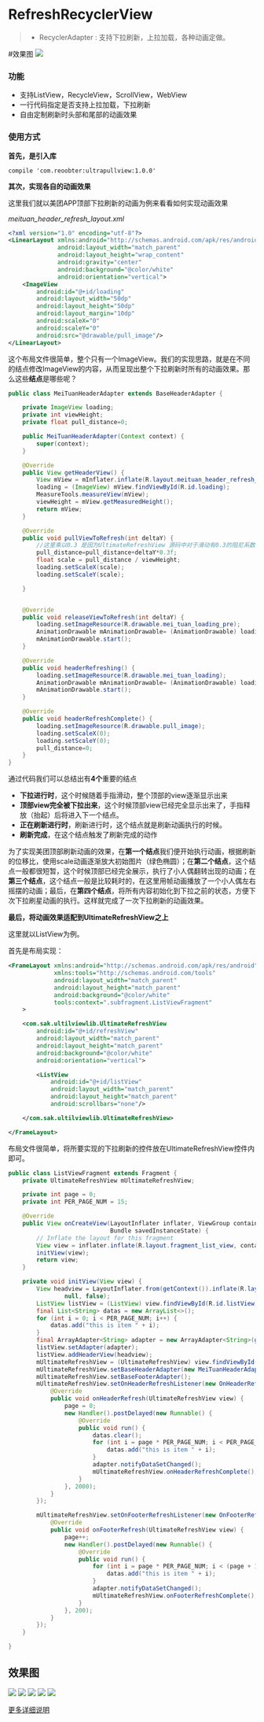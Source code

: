 
# RefreshRecyclerView
> - RecyclerAdapter : 支持下拉刷新，上拉加载，各种动画定做。

#效果图
<img src="https://raw.githubusercontent.com/REBOOTERS/UltimateRefreshView/master/captures/listview_pull_down.gif"/>

### 功能

- 支持ListView，RecycleView，ScrollView，WebView 
- 一行代码指定是否支持上拉加载，下拉刷新
- 自由定制刷新时头部和尾部的动画效果

### 使用方式

**首先，是引入库**

```
compile 'com.reoobter:ultrapullview:1.0.0'
```

**其次，实现各自的动画效果**

这里我们就以美团APP顶部下拉刷新的动画为例来看看如何实现动画效果


*meituan_header_refresh_layout.xml*

```xml
<?xml version="1.0" encoding="utf-8"?>
<LinearLayout xmlns:android="http://schemas.android.com/apk/res/android"
              android:layout_width="match_parent"
              android:layout_height="wrap_content"
              android:gravity="center"
              android:background="@color/white"
              android:orientation="vertical">
    <ImageView
        android:id="@+id/loading"
        android:layout_width="50dp"
        android:layout_height="50dp"
        android:layout_margin="10dp"
        android:scaleX="0"
        android:scaleY="0"
        android:src="@drawable/pull_image"/>
</LinearLayout>
```

这个布局文件很简单，整个只有一个ImageView。我们的实现思路，就是在不同的结点修改ImageView的内容，从而呈现出整个下拉刷新时所有的动画效果。那么这些**结点**是哪些呢？

```java
public class MeiTuanHeaderAdapter extends BaseHeaderAdapter {

    private ImageView loading;
    private int viewHeight;
    private float pull_distance=0;

    public MeiTuanHeaderAdapter(Context context) {
        super(context);
    }

    @Override
    public View getHeaderView() {
        View mView = mInflater.inflate(R.layout.meituan_header_refresh_layout, null, false);
        loading = (ImageView) mView.findViewById(R.id.loading);
        MeasureTools.measureView(mView);
        viewHeight = mView.getMeasuredHeight();
        return mView;
    }

    @Override
    public void pullViewToRefresh(int deltaY) {
        //这里乘以0.3 是因为UltimateRefreshView 源码中对于滑动有0.3的阻尼系数，为了保持一致
        pull_distance=pull_distance+deltaY*0.3f;
        float scale = pull_distance / viewHeight;
        loading.setScaleX(scale);
        loading.setScaleY(scale);

    }


    @Override
    public void releaseViewToRefresh(int deltaY) {
        loading.setImageResource(R.drawable.mei_tuan_loading_pre);
        AnimationDrawable mAnimationDrawable= (AnimationDrawable) loading.getDrawable();
        mAnimationDrawable.start();
    }

    @Override
    public void headerRefreshing() {
        loading.setImageResource(R.drawable.mei_tuan_loading);
        AnimationDrawable mAnimationDrawable= (AnimationDrawable) loading.getDrawable();
        mAnimationDrawable.start();
    }

    @Override
    public void headerRefreshComplete() {
        loading.setImageResource(R.drawable.pull_image);
        loading.setScaleX(0);
        loading.setScaleY(0);
        pull_distance=0;
    }
}
```

通过代码我们可以总结出有**4个**重要的结点

- **下拉进行时**，这个时候随着手指滑动，整个顶部的view逐渐显示出来
- **顶部view完全被下拉出来**，这个时候顶部view已经完全显示出来了，手指释放（抬起）后将进入下一个结点。
- **正在刷新进行时**，刷新进行时，这个结点就是刷新动画执行的时候。
- **刷新完成**，在这个结点触发了刷新完成的动作


为了实现美团顶部刷新动画的效果，在**第一个结点**我们便开始执行动画，根据刷新的位移比，使用scale动画逐渐放大初始图片（绿色椭圆）；在**第二个结点**，这个结点一般都很短暂，这个时候顶部已经完全展示，执行了小人偶翻转出现的动画；在**第三个结点**，这个结点一般是比较耗时的，在这里用帧动画播放了一个小人偶左右摇摆的动画；最后，在**第四个结点**，将所有内容初始化到下拉之前的状态，方便下次下拉刷星动画的执行。这样就完成了一次下拉刷新的动画效果。


**最后，将动画效果适配到UltimateRefreshView之上**

这里就以ListView为例。

首先是布局实现：

```xml
<FrameLayout xmlns:android="http://schemas.android.com/apk/res/android"
             xmlns:tools="http://schemas.android.com/tools"
             android:layout_width="match_parent"
             android:layout_height="match_parent"
             android:background="@color/white"
             tools:context=".subfragment.ListViewFragment"
    >

    <com.sak.ultilviewlib.UltimateRefreshView
        android:id="@+id/refreshView"
        android:layout_width="match_parent"
        android:layout_height="match_parent"
        android:background="@color/white"
        android:orientation="vertical">

        <ListView
            android:id="@+id/listView"
            android:layout_width="match_parent"
            android:layout_height="match_parent"
            android:scrollbars="none"/>

    </com.sak.ultilviewlib.UltimateRefreshView>

</FrameLayout>
```

布局文件很简单，将所要实现的下拉刷新的控件放在UltimateRefreshView控件内即可。

```java
public class ListViewFragment extends Fragment {
    private UltimateRefreshView mUltimateRefreshView;

    private int page = 0;
    private int PER_PAGE_NUM = 15;

    @Override
    public View onCreateView(LayoutInflater inflater, ViewGroup container,
                             Bundle savedInstanceState) {
        // Inflate the layout for this fragment
        View view = inflater.inflate(R.layout.fragment_list_view, container, false);
        initView(view);
        return view;
    }

    private void initView(View view) {
        View headview = LayoutInflater.from(getContext()).inflate(R.layout.list_headview_layout,
                null, false);
        ListView listView = (ListView) view.findViewById(R.id.listView);
        final List<String> datas = new ArrayList<>();
        for (int i = 0; i < PER_PAGE_NUM; i++) {
            datas.add("this is item " + i);
        }
        final ArrayAdapter<String> adapter = new ArrayAdapter<String>(getContext(), android.R.layout.simple_list_item_1, datas);
        listView.setAdapter(adapter);
        listView.addHeaderView(headview);
        mUltimateRefreshView = (UltimateRefreshView) view.findViewById(R.id.refreshView);
        mUltimateRefreshView.setBaseHeaderAdapter(new MeiTuanHeaderAdapter(getContext()));
        mUltimateRefreshView.setBaseFooterAdapter();
        mUltimateRefreshView.setOnHeaderRefreshListener(new OnHeaderRefreshListener() {
            @Override
            public void onHeaderRefresh(UltimateRefreshView view) {
                page = 0;
                new Handler().postDelayed(new Runnable() {
                    @Override
                    public void run() {
                        datas.clear();
                        for (int i = page * PER_PAGE_NUM; i < PER_PAGE_NUM; i++) {
                            datas.add("this is item " + i);
                        }
                        adapter.notifyDataSetChanged();
                        mUltimateRefreshView.onHeaderRefreshComplete();
                    }
                }, 2000);
            }
        });

        mUltimateRefreshView.setOnFooterRefreshListener(new OnFooterRefreshListener() {
            @Override
            public void onFooterRefresh(UltimateRefreshView view) {
                page++;
                new Handler().postDelayed(new Runnable() {
                    @Override
                    public void run() {
                        for (int i = page * PER_PAGE_NUM; i < (page + 1) * PER_PAGE_NUM; i++) {
                            datas.add("this is item " + i);
                        }
                        adapter.notifyDataSetChanged();
                        mUltimateRefreshView.onFooterRefreshComplete();
                    }
                }, 200);
            }
        });
    }

}
```

## 效果图



<img src="https://raw.githubusercontent.com/REBOOTERS/UltimateRefreshView/master/captures/GIF.gif"/>

<img src="https://raw.githubusercontent.com/REBOOTERS/UltimateRefreshView/master/captures/webview_pull_downgif.gif"/>

<img src="https://raw.githubusercontent.com/REBOOTERS/UltimateRefreshView/master/captures/ddmsrec_clip.gif"/>

<img src="https://raw.githubusercontent.com/REBOOTERS/UltimateRefreshView/master/captures/normal.gif"/>

<img src="https://raw.githubusercontent.com/REBOOTERS/UltimateRefreshView/master/captures/pull_up.gif"/>


[更多详细说明](http://www.jianshu.com/p/4343492c01f7)
